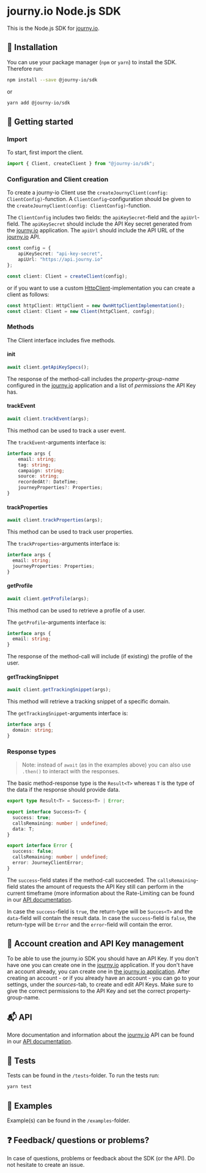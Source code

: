 # journy.io Node.js SDK

This is the Node.js SDK for [journy.io](https://journy.io).

## 💾 Installation

You can use your package manager (`npm` or `yarn`) to install the SDK. Therefore run:

```bash
npm install --save @journy-io/sdk
```
or
```bash
yarn add @journy-io/sdk
```

## 🔌 Getting started

### Import

To start, first import the client.

```typescript
import { Client, createClient } from "@journy-io/sdk";
```

### Configuration and Client creation

To create a journy-io Client use the `createJournyClient(config: ClientConfig)`-function.
A `ClientConfig`-configuration should be given to the `createJournyClient(config: ClientConfig)`-function.

The `ClientConfig` includes two fields: the `apiKeySecret`-field and the `apiUrl`-field. 
The `apiKeySecret` should include the API Key secret generated from the [journy.io](https://journy.io) application.
The `apiUrl` should include the API URL of the [journy.io](https://journy.io) API.  

```typescript
const config = {
    apiKeySecret: "api-key-secret",
    apiUrl: "https://api.journy.io"
};
```

```typescript
const client: Client = createClient(config);
```

or if you want to use a custom [HttpClient](/lib/HttpClient.ts#L70)-implementation you can create a client as follows:

```typescript
const httpClient: HttpClient = new OwnHttpClientImplementation();
const client: Client = new Client(httpClient, config);
```

### Methods

The Client interface includes five methods.

#### init

```typescript
await client.getApiKeySpecs();
```

The response of the method-call includes the *property-group-name* configured in the [journy.io](https://journy.io) application and a list of *permissions* the API Key has.


#### trackEvent

```typescript
await client.trackEvent(args);
```

This method can be used to track a user event.

The `trackEvent`-arguments interface is:

```typescript
interface args {
    email: string;
    tag: string;
    campaign: string;
    source: string;
    recordedAt?: DateTime;
    journeyProperties?: Properties;
}
```

#### trackProperties

```typescript
await client.trackProperties(args);
```

This method can be used to track user properties.

The `trackProperties`-arguments interface is:

```typescript
interface args {
  email: string;
  journeyProperties: Properties;
}
```

#### getProfile

```typescript
await client.getProfile(args);
```

This method can be used to retrieve a profile of a user.

The `getProfile`-arguments interface is:

```typescript
interface args {
  email: string;
}
```

The response of the method-call will include (if existing) the profile of the user.

#### getTrackingSnippet

```typescript
await client.getTrackingSnippet(args);
```

This method will retrieve a tracking snippet of a specific domain.

The `getTrackingSnippet`-arguments interface is:

```typescript
interface args {
  domain: string;
}
``` 

### Response types

> Note: instead of `await` (as in the examples above) you can also use `.then()` to interact with the responses.

The basic method-response type is the `Result<T>` whereas `T` is the type of the data if the response should provide data. 

```typescript
export type Result<T> = Success<T> | Error;
```

```typescript
export interface Success<T> {
  success: true;
  callsRemaining: number | undefined;
  data: T;
}

export interface Error {
  success: false;
  callsRemaining: number | undefined;
  error: JourneyClientError;
}
```

The `success`-field states if the method-call succeeded. The `callsRemaining`-field states the amount of requests the API Key still can perform in the current timeframe (more information about the Rate-Limiting can be found in our [API documentation](https://journy-io.readme.io/docs).

In case the `success`-field is `true`, the return-type will be `Succes<T>` and the `data`-field will contain the result data.
In case the `success`-field is `false`, the return-type will be `Error` and the `error`-field will contain the error.

## 🔑 Account creation and API Key management

To be able to use the journy.io SDK you should have an API Key. If you don't have one you can create one in the [journy.io](https://journy.io) application. 
If you don't have an account already, you can create one in [the journy.io application](https://app.journy.io/register). 
After creating an account - or if you already have an account - you can go to your settings, under the *sources*-tab, to create and edit API Keys. Make sure to give the correct permissions to the API Key and set the correct property-group-name.

## 📬 API

More documentation and information about the [journy.io](https://journy.io) API can be found in our [API documentation](https://journy-io.readme.io/docs).

## 💯 Tests

Tests can be found in the `/tests`-folder. To run the tests run:

```bash
yarn test
```

## 📄 Examples

Example(s) can be found in the `/examples`-folder.

## ❓ Feedback/ questions or problems?

In case of questions, problems or feedback about the SDK (or the API). Do not hesitate to create an issue.
